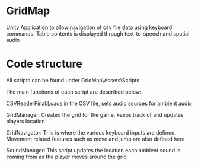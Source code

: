 # GridMap
Unity Application to allow navigation of csv file data using keyboard commands. Table contents is displayed through text-to-speech and spatial audio

# Code structure
All scripts can be found under GridMap\Assets\Scripts

The main functions of each script are described below:

CSVReaderFinal:Loads in the CSV file, sets audio sources for ambient audio

GridManager: Created the grid for the game, keeps track of and updates players location

GridNavigator: This is where the various keyboard inputs are defined. Movement related features such as move and jump are also defined here

SoundManager: This script updates the location each ambient sound is coming from as the player moves around the grid
